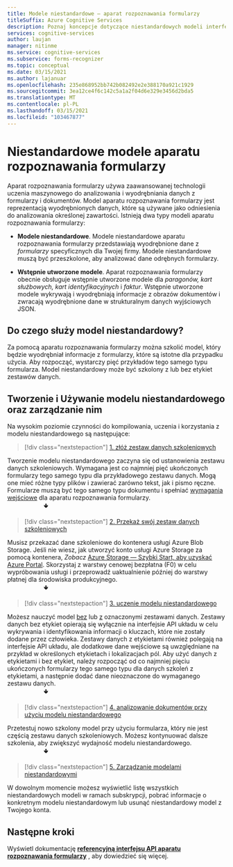 ```yaml
---
title: Modele niestandardowe — aparat rozpoznawania formularzy
titleSuffix: Azure Cognitive Services
description: Poznaj koncepcje dotyczące niestandardowych modeli interfejsu API rozpoznawania formularzy — użycie i limity.
services: cognitive-services
author: laujan
manager: nitinme
ms.service: cognitive-services
ms.subservice: forms-recognizer
ms.topic: conceptual
ms.date: 03/15/2021
ms.author: lajanuar
ms.openlocfilehash: 235e868952bb742b082492e2e388170a921c1929
ms.sourcegitcommit: 3ea12ce4f6c142c5a1a2f04d6e329e3456d2bda5
ms.translationtype: MT
ms.contentlocale: pl-PL
ms.lasthandoff: 03/15/2021
ms.locfileid: "103467877"
---
```

# <a name="form-recognizer-custom-models"></a>Niestandardowe modele aparatu rozpoznawania formularzy

Aparat rozpoznawania formularzy używa zaawansowanej technologii uczenia maszynowego do analizowania i wyodrębniania danych z formularzy i dokumentów. Model aparatu rozpoznawania formularzy jest reprezentacją wyodrębnionych danych, które są używane jako odniesienia do analizowania określonej zawartości. Istnieją dwa typy modeli aparatu rozpoznawania formularzy:

* **Modele niestandardowe**. Modele niestandardowe aparatu rozpoznawania formularzy przedstawiają wyodrębnione dane z _formularzy_ specyficznych dla Twojej firmy. Modele niestandardowe muszą być przeszkolone, aby analizować dane odrębnych formularzy.

* **Wstępnie utworzone modele**. Aparat rozpoznawania formularzy obecnie obsługuje wstępnie utworzone modele dla _paragonów, kart służbowych, kart identyfikacyjnych_ i _faktur_. Wstępnie utworzone modele wykrywają i wyodrębniają informacje z obrazów dokumentów i zwracają wyodrębnione dane w strukturalnym danych wyjściowych JSON.

## <a name="what-does-a-custom-model-do"></a>Do czego służy model niestandardowy?

Za pomocą aparatu rozpoznawania formularzy można szkolić model, który będzie wyodrębniał informacje z formularzy, które są istotne dla przypadku użycia. Aby rozpocząć, wystarczy pięć przykładów tego samego typu formularza. Model niestandardowy może być szkolony z lub bez etykiet zestawów danych.

## <a name="create-use-and-manage-your-custom-model"></a>Tworzenie i Używanie modelu niestandardowego oraz zarządzanie nim

Na wysokim poziomie czynności do kompilowania, uczenia i korzystania z modelu niestandardowego są następujące:

> [!div class="nextstepaction"]
> [1. złóż zestaw danych szkoleniowych](build-training-data-set.md#custom-model-input-requirements)

Tworzenie modelu niestandardowego zaczyna się od ustanowienia zestawu danych szkoleniowych. Wymagana jest co najmniej pięć ukończonych formularzy tego samego typu dla przykładowego zestawu danych. Mogą one mieć różne typy plików i zawierać zarówno tekst, jak i pismo ręczne. Formularze muszą być tego samego typu dokumentu i spełniać [wymagania wejściowe](build-training-data-set.md#custom-model-input-requirements) dla aparatu rozpoznawania formularzy.  
&emsp;&emsp;&emsp;&emsp;&emsp;&emsp;&#129155;

> [!div class="nextstepaction"]
> [2. Przekaż swój zestaw danych szkoleniowych](build-training-data-set.md#upload-your-training-data)

Musisz przekazać dane szkoleniowe do kontenera usługi Azure Blob Storage. Jeśli nie wiesz, jak utworzyć konto usługi Azure Storage za pomocą kontenera, *Zobacz* [Azure Storage — Szybki Start, aby uzyskać Azure Portal](../../storage/blobs/storage-quickstart-blobs-portal.md). Skorzystaj z warstwy cenowej bezpłatna (F0) w celu wypróbowania usługi i przeprowadź uaktualnienie później do warstwy płatnej dla środowiska produkcyjnego.  
&emsp;&emsp;&emsp;&emsp;&emsp;&emsp;&#129155;
> [!div class="nextstepaction"]
> [3. uczenie modelu niestandardowego](quickstarts/client-library.md#train-a-custom-model)

Możesz nauczyć model [bez](quickstarts/client-library.md#train-a-model-without-labels) lub [z](quickstarts/client-library.md#train-a-model-with-labels) oznaczonymi zestawami danych. Zestawy danych bez etykiet opierają się wyłącznie na interfejsie API układu w celu wykrywania i identyfikowania informacji o kluczach, które nie zostały dodane przez człowieka. Zestawy danych z etykietami również polegają na interfejsie API układu, ale dodatkowe dane wejściowe są uwzględniane na przykład w określonych etykietach i lokalizacjach pól. Aby użyć danych z etykietami i bez etykiet, należy rozpocząć od co najmniej pięciu ukończonych formularzy tego samego typu dla danych szkoleń z etykietami, a następnie dodać dane nieoznaczone do wymaganego zestawu danych.  
&emsp;&emsp;&emsp;&emsp;&emsp;&emsp;&#129155;  

>[!div class="nextstepaction"]
> [4. analizowanie dokumentów przy użyciu modelu niestandardowego](quickstarts/client-library.md#analyze-forms-with-a-custom-model)

Przetestuj nowo szkolony model przy użyciu formularza, który nie jest częścią zestawu danych szkoleniowych. Możesz kontynuować dalsze szkolenia, aby zwiększyć wydajność modelu niestandardowego.  
&emsp;&emsp;&emsp;&emsp;&emsp;&emsp;&#129155;

> [!div class="nextstepaction"]
> [5. Zarządzanie modelami niestandardowymi](quickstarts/client-library.md#manage-custom-models)

W dowolnym momencie możesz wyświetlić listę wszystkich niestandardowych modeli w ramach subskrypcji, pobrać informacje o konkretnym modelu niestandardowym lub usunąć niestandardowy model z Twojego konta.

## <a name="next-steps"></a>Następne kroki

Wyświetl dokumentację **[referencyjną interfejsu API aparatu rozpoznawania formularzy](https://westcentralus.dev.cognitive.microsoft.com/docs/services/form-recognizer-api-v2-1-preview-3/operations/5ed8c9843c2794cbb1a96291)** , aby dowiedzieć się więcej.
>
